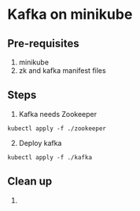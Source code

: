 Kafka on minikube
====

Pre-requisites
----
1. minikube
2. zk and kafka manifest files

Steps
----

1. Kafka needs Zookeeper
```
kubectl apply -f ./zookeeper
```
2. Deploy kafka
```
kubectl apply -f ./kafka
```

Clean up
----

1. 
